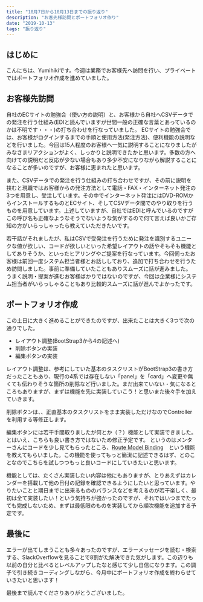 ```yaml
---
title: "10月7日から10月13日までの振り返り"
description: "お客先様訪問とポートフォリオ作り"
date: "2019-10-13"
tags: "振り返り"
---
```


## はじめに

こんにちは、Yumihikiです。今週は業務でお客様先へ訪問を行い、プライベートではポートフォリオ作成を進めていました。

## お客様先訪問

自社のECサイトの勉強会（使い方の説明）と、お客様から自社へCSVデータでの発注を行う仕組み(EDIと読んでいますが世間一般の正確な言葉とあっているのかは不明です・・・)の打ち合わせを行なっていました。
ECサイトの勉強会では、お客様がログインするまでの手順と使用方法(発注方法)、便利機能の説明などを行いました。今回は15人程度のお客様へ一気に説明することになりましたがみなさまリアクションがよく、しっかりと説明できたかと思います。多数の方へ向けての説明だと反応が少ない場合もあり多少不安になりながら解説することになることが多いのですが、お客様に恵まれたと思います。

また、CSVデータでの発注を行う仕組みの打ち合わせですが、その前に説明を挟むと現職ではお客様からの発注方法として電話・FAX・インターネット発注の3つを用意し、受注しています。その中でインターネット発注にはDVD-ROMからインストールするものとECサイト、そしてCSVデータ間でのやり取りを行うものを用意しています。上述していますが、自社ではEDIと呼んでいるのですがこの呼び名も正確なようなそうでないような気がするので何て言えば良いかご存知の方がいらっしゃったら教えていただきたいです。

若干話がそれましたが、私はCSVで受発注を行うために発注を識別するユニークな値が欲しい、コードが欲しいといった希望レイアウトの話やそもそも機能としてありそうか、といったヒアリングやご提案を行なっています。今回伺ったお客様は前回一度システム担当者様とお話ししており、追加で打ち合わせを行うため訪問しました。事前に準備していたこともありスムーズに話が進みました。
うまく説明・提案が進むお客様ばかりではないのですが、今回は企業様にシステム担当者がいらっしゃることもあり比較的スムーズに話が進んでよかったです。

## ポートフォリオ作成

この土日に大きく進めることができたのですが、出来たことは大きく3つで次の通りでした。

- レイアウト調整(BootStrap3から4の記述へ)
- 削除ボタンの実装
- 編集ボタンの実装

レイアウト調整は、参考にしていた基本のタスクリストがBootStrap3の書き方だったこともあり、現行の4系では存在しない「panel」を「card」へ変更や無くても伝わりそうな箇所の削除など行いました。まだ出来ていない・気になるところもありますが、まずは機能を先に実装していこう！と思いまた後々手を加えていきます。

削除ボタンは、、正直基本のタスクリストをまま実装しただけなのでControllerを利用する等修正します。

編集ボタンには若干手間取りましたが何とか（？）機能として実装できました。とはいえ、こちらも良い書き方ではないため修正予定です。
というのはメンターさんにコードを少し見てもらったところ、[Route Model Binding](https://laravel.com/docs/6.x/routing#route-model-binding)　という機能を教えてもらいました。この機能を使ってもっと簡潔に記述できるはず、とのことなのでこちらを試しつつもっと良いコードにしていきたいと思います。

機能としては、たくさん実装したい内容は他にもありますが、とりあえずはカレンダーを搭載して他の日付の記録を確認できるようにしたいと思っています。やりたいことと期日までに出来るもののバランスなどを考えるのが若干楽しく、最初は全て実装したい！という気持ちが強かったのですが、それではいつまでたっても完成しないため、まずは最低限のものを実装してから順次機能を追加する予定です。

## 最後に

エラーが出てしまうことも多々あったのですが、エラーメッセージを読む・検索する、SlackOverflowを見ることで8割がた解決できた気がします。この辺りも以前の自分と比べるとレベルアップしたなと感じて少し自信になります。この調子で引き続きコーディングしながら、今月中にポートフォリオ作成を終わらせていきたいと思います！

最後まで読んでくださりありがとうございました。

